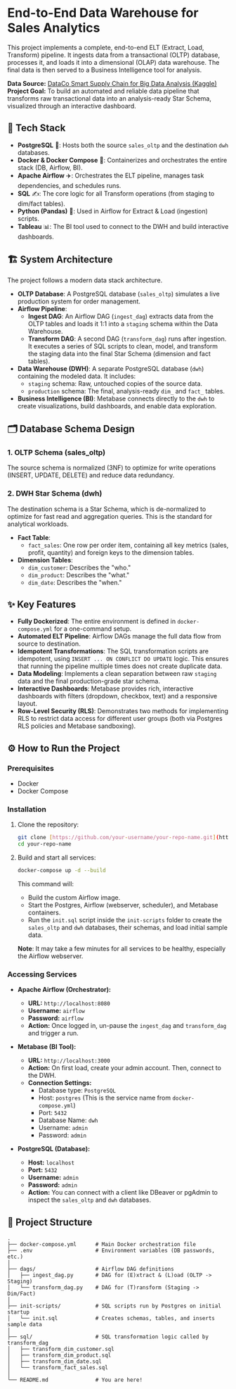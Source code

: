 # End-to-End Data Warehouse for Sales Analytics

This project implements a complete, end-to-end ELT (Extract, Load, Transform) pipeline. It ingests data from a transactional (OLTP) database, processes it, and loads it into a dimensional (OLAP) data warehouse. The final data is then served to a Business Intelligence tool for analysis.

**Data Source:** [DataCo Smart Supply Chain for Big Data Analysis (Kaggle)](https://www.kaggle.com/datasets/shashwatwork/dataco-smart-supply-chain-for-big-data-analysis)
**Project Goal:** To build an automated and reliable data pipeline that transforms raw transactional data into an analysis-ready Star Schema, visualized through an interactive dashboard.

## 🚀 Tech Stack

* **PostgreSQL** 🐘: Hosts both the source `sales_oltp` and the destination `dwh` databases.
* **Docker & Docker Compose** 🐳: Containerizes and orchestrates the entire stack (DB, Airflow, BI).
* **Apache Airflow** ✈️: Orchestrates the ELT pipeline, manages task dependencies, and schedules runs.
* **SQL** ✍️: The core logic for all Transform operations (from staging to dim/fact tables).
* **Python (Pandas)** 🐍: Used in Airflow for Extract & Load (ingestion) scripts.
* **Tableau** 📊: The BI tool used to connect to the DWH and build interactive dashboards.

## 🏗️ System Architecture

The project follows a modern data stack architecture.

* **OLTP Database**: A PostgreSQL database (`sales_oltp`) simulates a live production system for order management.
* **Airflow Pipeline**:
    * **Ingest DAG**: An Airflow DAG (`ingest_dag`) extracts data from the OLTP tables and loads it 1:1 into a `staging` schema within the Data Warehouse.
    * **Transform DAG**: A second DAG (`transform_dag`) runs after ingestion. It executes a series of SQL scripts to clean, model, and transform the staging data into the final Star Schema (dimension and fact tables).
* **Data Warehouse (DWH)**: A separate PostgreSQL database (`dwh`) containing the modeled data. It includes:
    * `staging` schema: Raw, untouched copies of the source data.
    * `production` schema: The final, analysis-ready `dim_` and `fact_` tables.
* **Business Intelligence (BI)**: Metabase connects directly to the `dwh` to create visualizations, build dashboards, and enable data exploration.

## 🗂️ Database Schema Design

### 1. OLTP Schema (sales\_oltp)

The source schema is normalized (3NF) to optimize for write operations (INSERT, UPDATE, DELETE) and reduce data redundancy.

### 2. DWH Star Schema (dwh)

The destination schema is a Star Schema, which is de-normalized to optimize for fast read and aggregation queries. This is the standard for analytical workloads.

* **Fact Table**:
    * `fact_sales`: One row per order item, containing all key metrics (sales, profit, quantity) and foreign keys to the dimension tables.
* **Dimension Tables**:
    * `dim_customer`: Describes the "who."
    * `dim_product`: Describes the "what."
    * `dim_date`: Describes the "when."

## ✨ Key Features

* **Fully Dockerized**: The entire environment is defined in `docker-compose.yml` for a one-command setup.
* **Automated ELT Pipeline**: Airflow DAGs manage the full data flow from source to destination.
* **Idempotent Transformations**: The SQL transformation scripts are idempotent, using `INSERT ... ON CONFLICT DO UPDATE` logic. This ensures that running the pipeline multiple times does not create duplicate data.
* **Data Modeling**: Implements a clean separation between raw `staging` data and the final production-grade star schema.
* **Interactive Dashboards**: Metabase provides rich, interactive dashboards with filters (dropdown, checkbox, text) and a responsive layout.
* **Row-Level Security (RLS)**: Demonstrates two methods for implementing RLS to restrict data access for different user groups (both via Postgres RLS policies and Metabase sandboxing).

## ⚙️ How to Run the Project

### Prerequisites

* Docker
* Docker Compose

### Installation

1.  Clone the repository:
    ```bash
    git clone [https://github.com/your-username/your-repo-name.git](https://github.com/your-username/your-repo-name.git)
    cd your-repo-name
    ```

2.  Build and start all services:
    ```bash
    docker-compose up -d --build
    ```
    This command will:
    * Build the custom Airflow image.
    * Start the Postgres, Airflow (webserver, scheduler), and Metabase containers.
    * Run the `init.sql` script inside the `init-scripts` folder to create the `sales_oltp` and `dwh` databases, their schemas, and load initial sample data.

    **Note**: It may take a few minutes for all services to be healthy, especially the Airflow webserver.

### Accessing Services

* **Apache Airflow (Orchestrator):**
    * **URL:** `http://localhost:8080`
    * **Username:** `airflow`
    * **Password:** `airflow`
    * **Action:** Once logged in, un-pause the `ingest_dag` and `transform_dag` and trigger a run.

* **Metabase (BI Tool):**
    * **URL:** `http://localhost:3000`
    * **Action:** On first load, create your admin account. Then, connect to the DWH.
    * **Connection Settings:**
        * Database type: `PostgreSQL`
        * Host: `postgres` (This is the service name from `docker-compose.yml`)
        * Port: `5432`
        * Database Name: `dwh`
        * Username: `admin`
        * Password: `admin`

* **PostgreSQL (Database):**
    * **Host:** `localhost`
    * **Port:** `5432`
    * **Username:** `admin`
    * **Password:** `admin`
    * **Action:** You can connect with a client like DBeaver or pgAdmin to inspect the `sales_oltp` and `dwh` databases.

## 📁 Project Structure

```text
.
├── docker-compose.yml      # Main Docker orchestration file
├── .env                    # Environment variables (DB passwords, etc.)
│
├── dags/                   # Airflow DAG definitions
│   ├── ingest_dag.py       # DAG for (E)xtract & (L)oad (OLTP -> Staging)
│   └── transform_dag.py    # DAG for (T)ransform (Staging -> Dim/Fact)
│
├── init-scripts/           # SQL scripts run by Postgres on initial startup
│   └── init.sql            # Creates schemas, tables, and inserts sample data
│
├── sql/                    # SQL transformation logic called by transform_dag
│   ├── transform_dim_customer.sql
│   ├── transform_dim_product.sql
│   ├── transform_dim_date.sql
│   └── transform_fact_sales.sql
│
└── README.md               # You are here!
